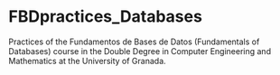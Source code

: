 # FBDpractices_Databases
Practices of the Fundamentos de Bases de Datos (Fundamentals of Databases) course in the Double Degree in Computer Engineering and Mathematics at the University of Granada.

